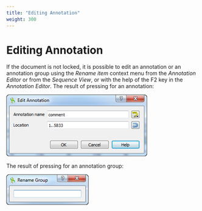 ```yaml
---
title: "Editing Annotation"
weight: 300
---
```


# Editing Annotation

If the document is not locked, it is possible to edit an annotation or an annotation group using the _Rename item_ context menu from the _Annotation Editor_ or from the _Sequence View_, or with the help of the F2 key in the _Annotation Editor_. The result of pressing for an annotation:

![](/images/65929470/65929472.png)

The result of pressing for an annotation group:

![](/images/65929470/65929471.png)